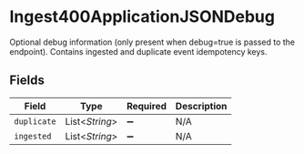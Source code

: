 # Ingest400ApplicationJSONDebug

Optional debug information (only present when debug=true is passed to the endpoint). Contains ingested and duplicate event idempotency keys.


## Fields

| Field              | Type               | Required           | Description        |
| ------------------ | ------------------ | ------------------ | ------------------ |
| `duplicate`        | List<*String*>     | :heavy_minus_sign: | N/A                |
| `ingested`         | List<*String*>     | :heavy_minus_sign: | N/A                |